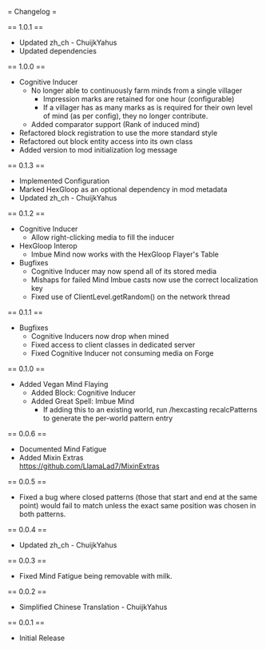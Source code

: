 = Changelog =

== 1.0.1 ==

* Updated zh_ch - ChuijkYahus
* Updated dependencies

== 1.0.0 ==

* Cognitive Inducer
  * No longer able to continuously farm minds from a single villager
    * Impression marks are retained for one hour (configurable)
    * If a villager has as many marks as is required for their own level of mind (as per config), they no longer contribute.
  * Added comparator support (Rank of induced mind)
* Refactored block registration to use the more standard style
* Refactored out block entity access into its own class
* Added version to mod initialization log message

== 0.1.3 ==

* Implemented Configuration
* Marked HexGloop as an optional dependency in mod metadata
* Updated zh_ch - ChuijkYahus

== 0.1.2 ==

* Cognitive Inducer
  * Allow right-clicking media to fill the inducer
* HexGloop Interop
  * Imbue Mind now works with the HexGloop Flayer's Table
* Bugfixes
  * Cognitive Inducer may now spend all of its stored media
  * Mishaps for failed Mind Imbue casts now use the correct localization key
  * Fixed use of ClientLevel.getRandom() on the network thread

== 0.1.1 ==

* Bugfixes
  * Cognitive Inducers now drop when mined
  * Fixed access to client classes in dedicated server
  * Fixed Cognitive Inducer not consuming media on Forge

== 0.1.0 ==

* Added Vegan Mind Flaying
  * Added Block: Cognitive Inducer
  * Added Great Spell: Imbue Mind
    * If adding this to an existing world, run /hexcasting recalcPatterns to generate the per-world pattern entry

== 0.0.6 ==

* Documented Mind Fatigue
* Added Mixin Extras  
  https://github.com/LlamaLad7/MixinExtras

== 0.0.5 ==

* Fixed a bug where closed patterns (those that start and end at the same point) would fail to match unless the exact
  same position was chosen in both patterns.

== 0.0.4 ==

* Updated zh_ch - ChuijkYahus

== 0.0.3 ==

* Fixed Mind Fatigue being removable with milk.

== 0.0.2 ==

* Simplified Chinese Translation - ChuijkYahus

== 0.0.1 ==

* Initial Release
